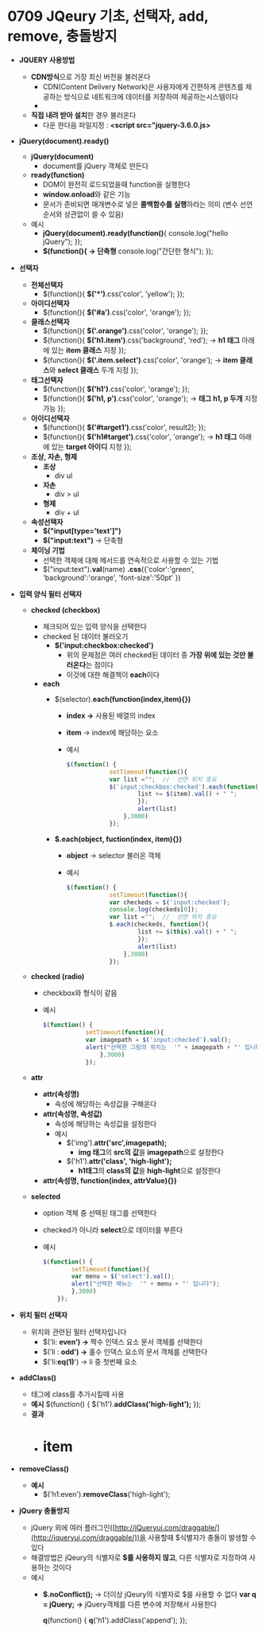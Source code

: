 # 0709 JQeury 기초, 선택자, add, remove, 충돌방지

- **JQUERY 사용방법**
    - **CDN방식**으로 가장 최신 버전을 불러온다
        - CDN(Content Delivery Network)은 사용자에게 간편하게 콘텐츠를 제공하는 방식으로
        네트워크에 데이터를 저장하여 제공하는시스템이다
        - **<script src = "[http://code.jquery.com/jquery-latest.js](http://code.jquery.com/jquery-latest.js)"></script>**
    - **직접 내려 받아 설치**한 경우 불러온다
        - 다운 한다음 파일지정 : **<script src="jquery-3.6.0.js></script>**
- **jQuery(document).ready()**
    - **jQuery(document)**
        - document를 jQuery 객체로 만든다
    - **ready(function)**
        - DOM이 완전히 로드되었을때 function을 실행한다
        - **window.onload**와 같은 기능
        - 문서가 준비되면 매개변수로 넣은 **콜백함수를 실행**하라는 의미 (변수 선언 순서와 상관없이 쓸 수 있음)
    - 예시
        - **jQuery(document).ready(function()**{
             console.log("hello jQuery");
        });
        - **$(function(){    →  단축형**
             console.log("간단한 형식");
        });
- **선택자**
    - **전체선택자**
        - $(function(){
             **$('*')**.css('color', 'yellow');
        });
    - **아이디선택자**
        - $(function(){
             **$('#a')**.css('color', 'orange');
        });
    - **클래스선택자**
        - $(function(){
             **$('.orange')**.css('color', 'orange');
        });
        - $(function(){
             **$('h1.item')**.css('background', 'red');   →  **h1 태그** 아래에 있는 **item 클래스** 지정
        });
        - $(function(){
             **$('.item.select')**.css('color', 'orange');   →  **item 클래스**와 **select 클래스** 두개 지정
        });
    - **태그선택자**
        - $(function(){
             **$('h1')**.css('color', 'orange');
        });
        - $(function(){
             **$('h1, p')**.css('color', 'orange');  →  **태그 h1, p 두개** 지정 가능
        });
    - **아이디선택자**
        - $(function(){
             **$('#target1’)**.css('color', result2);
        });
        - $(function(){
             **$('h1#target')**.css('color', 'orange');  →  **h1 태그** 아래에 있는 **target 아이디** 지정
        });
    - **조상, 자손, 형제**
        - **조상**
            - div ul
        - **자손**
            - div > ul
        - **형제**
            - div + ul
    - **속성선택자**
        - **$("input[type='text']")**
        - **$("input:text")**  →  단축형
    - **체이닝 기법**
        - 선택한 객체에 대해 메서드를 연속적으로 사용할 수 있는 기법
        - $("input:text")**.val**(name)
                              **.css**({'color':'green',
                                     'background':'orange',
                                     'font-size':'50pt'
                                      })
- **입력 양식 필터 선택자**
    - **checked (checkbox)**
        - 체크되어 있는 입력 양식을 선택한다
        - checked 된 데이터 불러오기
            - **$('input:checkbox:checked')**
                - 위의 문제점은 여러 checked된 데이터 중 **가장 위에 있는 것만 불러온다**는 점이다
                - 이것에 대한 해결책이 **each**이다
        - **each**
            - $(selector).**each(function(index,item){})**
                - **index →** 사용된 배열의 index
                - **item** → index에 해당하는 요소
                - 예시
                    
                    ```jsx
                    $(function() {
                    			setTimeout(function(){
                    			var list ="";  //  선언 위치 중요
                    			$('input:checkbox:checked').each(function(index, item){
                    					list += $(item).val() + " ";
                    					});
                    					alert(list)
                    				},3000)
                    			});
                    ```
                    
            - **$.each(object, fuction(index, item){})**
                - **object** → selector 불러온 객체
                - 예시
                    
                    ```jsx
                    $(function() {
                    			setTimeout(function(){
                    			var checkeds = $('input:checked');
                    			console.log(checkeds[0]);
                    			var list ="";  //  선언 위치 중요
                    			$.each(checkeds, function(){
                    					list += $(this).val() + " ";
                    					});
                    					alert(list)
                    				},3000)
                    			});
                    ```
                    
    - **checked (radio)**
        - checkbox와 형식이 같음
        - 예시
            
            ```jsx
            $(function() {
            			setTimeout(function(){
            			var imagepath = $('input:checked').val();
            			alert("선택한 그림의 위치는  '" + imagepath + "' 입니다");
            				},3000)
            			});
            ```
            
    - **attr**
        - **attr(속성명)**
            - 속성에 해당하는 속성값을 구해온다
        - **attr(속성명, 속성값)**
            - 속성에 해당하는 속성값을 설정한다
            - 예시
                - $('img').**attr('src',imagepath);**
                    - **img 태그**의 **src의 값**을 **imagepath**으로 설정한다
                - $('h1').**attr('class', 'high-light');**
                    - **h1태그**의 **class의 값**을 **high-light**으로 설정한다
        - **attr(속성명, function(index, attrValue){})**
    - **selected**
        - option 객체 중 선택된 태그를 선택한다
        - checked가 아니라 **select**으로 데이터를 부른다
        - 예시
            
            ```jsx
            $(function() {
            		setTimeout(function(){
            		var menu = $('select').val();
            		alert("선택한 메뉴는  '" + menu + "' 입니다");
            		},3000)
            	});
            ```
            
- **위치 필터 선택자**
    - 위치와 관련된 필터 선택자입니다
        - $(’li: **even’) →** 짝수 인덱스 요소 문서 객체를 선택한다
        - $(’li : **odd’) →** 홀수 인덱스 요소의 문서 객체를 선택한다
        - $('li:**eq(1)**')  → li 중 첫번째 요소
- **addClass()**
    - 태그에 class를 추가시킬때 사용
    - **예시**
    $(function() {
    	$('h1').**addClass('high-light');**
    });
    - **결과**
        - <h1 **class="high-light"**>item</h1>
- **removeClass()**
    - **예시**
        - $('h1:even').**removeClass**('high-light');
- **jQuery 충돌방지**
    - jQuery 외에 여러 플러그인([http://jQueryui.com/draggable/](http://jqueryui.com/draggable/))을 사용할때 $식별자가 충돌이 발생할 수 있다
    - 해결방법은 jQeury의 식별자로 **$를 사용하지 않고**, 다른 식별자로 지정하여 사용하는 것이다
    - 예시
        - **$.noConflict();**  →  더이상 jQeury의 식별자로 $를 사용할 수 없다
        **var q = jQuery;  →**  jQuery객체를 다른 변수에 저장해서 사용한다
            
            **q**(function() {
            	**q**('h1').addClass('append');
            });
